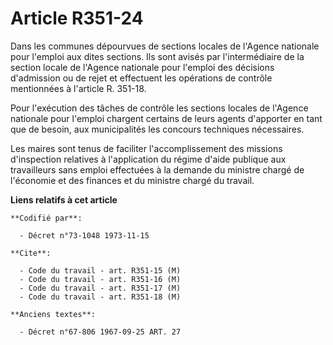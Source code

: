 # Article R351-24

Dans les communes dépourvues de sections locales de l'Agence nationale pour l'emploi aux dites sections. Ils sont avisés par
l'intermédiaire de la section locale de l'Agence nationale pour l'emploi des décisions d'admission ou de rejet et effectuent
les opérations de contrôle mentionnées à l'article R. 351-18.

Pour l'exécution des tâches de contrôle les sections locales de l'Agence nationale pour l'emploi chargent certains de leurs
agents d'apporter en tant que de besoin, aux municipalités les concours techniques nécessaires.

Les maires sont tenus de faciliter l'accomplissement des missions d'inspection relatives à l'application du régime d'aide
publique aux travailleurs sans emploi effectuées à la demande du ministre chargé de l'économie et des finances et du ministre
chargé du travail.

**Liens relatifs à cet article**

	**Codifié par**:

	  - Décret n°73-1048 1973-11-15

	**Cite**:

	  - Code du travail - art. R351-15 (M)
	  - Code du travail - art. R351-16 (M)
	  - Code du travail - art. R351-17 (M)
	  - Code du travail - art. R351-18 (M)

	**Anciens textes**:

	  - Décret n°67-806 1967-09-25 ART. 27
